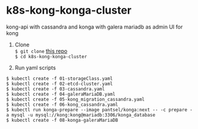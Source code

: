 # k8s-kong-konga-cluster
kong-api with cassandra and konga with galera mariadb as admin UI for kong

1. Clone  
`$ git clone` [this repo](/../../)  
`$ cd k8s-kong-konga-cluster`  

2. Run yaml scripts  
```
$ kubectl create -f 01-storageClass.yaml
$ kubectl create -f 02-etcd-cluster.yaml
$ kubectl create -f 03-cassandra.yaml
$ kubectl create -f 04-galeraMariaDB.yaml
$ kubectl create -f 05-kong_migration_cassandra.yaml
$ kubectl create -f 06-kong_cassandra.yaml
$ kubectl run konga-prepare --image pantsel/konga:next -- -c prepare -a mysql -u mysql://kong:kong@mariadb:3306/konga_database
$ kubectl create -f 08-konga-galeraMariaDB
```
